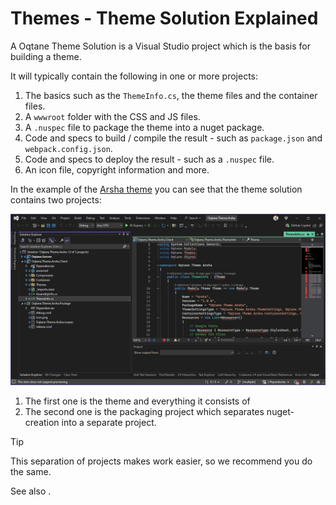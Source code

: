 # Themes - Theme Solution Explained

A Oqtane Theme Solution is a Visual Studio project which is the basis for building a theme.

It will typically contain the following in one or more projects:

1. The basics such as the `ThemeInfo.cs`, the theme files and the container files.
1. A `wwwroot` folder with the CSS and JS files.
1. A `.nuspec` file to package the theme into a nuget package.
1. Code and specs to build / compile the result - such as `package.json` and `webpack.config.json`.
1. Code and specs to deploy the result - such as a `.nuspec` file.
1. An icon file, copyright information and more.

In the example of the [Arsha theme]()
you can see that the theme solution contains two projects:

<img src="./assets/oqtane-theme-solution.jpg" class="full-width">

1. The first one is the theme and everything it consists of
1. The second one is the packaging project which separates nuget-creation into a separate project.

> [!TIP]
> This separation of projects makes work easier, so we recommend you do the same.
>
> See also [](xref:Guides.Extensions.BestPractice.SeparateSolutions.Index).

